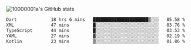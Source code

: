 ![10000001a's GitHub stats](https://github-readme-stats.vercel.app/api?username=10000001a&show_icons=true&theme=onedark&count_private=true)

<!-- [![Top Langs](https://github-readme-stats.vercel.app/api/top-langs/?username=10000001a&layout=compact&theme=onedark&langs_count=5)](https://github.com/anuraghazra/github-readme-stats) -->
<!--
**10000001a/10000001a** is a ✨ _special_ ✨ repository because its `README.md` (this file) appears on your GitHub profile.

Here are some ideas to get you started:

- 🔭 I’m currently working on ...
- 🌱 I’m currently learning ...
- 👯 I’m looking to collaborate on ...
- 🤔 I’m looking for help with ...
- 💬 Ask me about ...
- 📫 How to reach me: ...
- 😄 Pronouns: ...
- ⚡ Fun fact: ...
-->

<!--START_SECTION:waka-->

```txt
Dart             18 hrs 6 mins   █████████████████████▒░░░   85.58 %
XML              47 mins         █░░░░░░░░░░░░░░░░░░░░░░░░   03.76 %
TypeScript       44 mins         █░░░░░░░░░░░░░░░░░░░░░░░░   03.53 %
YAML             27 mins         ▓░░░░░░░░░░░░░░░░░░░░░░░░   02.19 %
Kotlin           23 mins         ▒░░░░░░░░░░░░░░░░░░░░░░░░   01.86 %
```

<!--END_SECTION:waka-->
